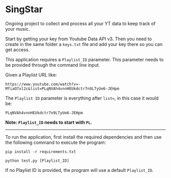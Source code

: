 # SingStar

Ongoing project to collect and process all your YT data to keep track of your music.

Start by getting your key from Youtube Data API v3. Then you need to create in the same folder a `keys.txt` file and add your key there so you can get access.

This application requires a `Playlist_ID` parameter. This parameter needs to be provided through the command line input.

Given a Playlist URL like:
```
https://www.youtube.com/watch?v=-MfiaO7xl2c&list=PLqNVAh4vnnHEUkdctr7n9LTyUe6-JEHpm
```

The `Playlist ID` parameter is everything after `list=`, in this case it would be:
```
PLqNVAh4vnnHEUkdctr7n9LTyUe6-JEHpm
```

**Note: `Playlist_ID` needs to start with `PL`.**

---

To run the application, first install the required dependencies and then use the following command to execute the program:
```
pip install -r requirements.txt
```
```
python test.py [Playlist_ID]
```

If no Playlist ID is provided, the program will use a default `Playlist_ID`.
